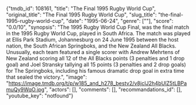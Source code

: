 {"tmdb_id": 108161, "title": "The Final 1995 Rugby World Cup", "original_title": "The Final 1995 Rugby World Cup", "slug_title": "the-final-1995-rugby-world-cup", "date": "1995-06-24", "genre": [""], "score": "0.0/10", "synopsis": "The 1995 Rugby World Cup Final, was the final match in the 1995 Rugby World Cup, played in South Africa. The match was played at Ellis Park Stadium, Johannesburg on 24 June 1995 between the host nation, the South African Springboks, and the New Zealand All Blacks. Unusually, each team featured a single scorer with Andrew Mehrtens of New Zealand scoring all 12 of the All Blacks points (3 penalties and 1 drop goal) and Joel Stransky tallying all 15 points (3 penalties and 2 drop goals) for The Springboks, including his famous dramatic drop goal in extra time that sealed the victory.", "image": "https://image.tmdb.org/t/p/w185_and_h278_bestv2/v8jclJ2h4bUlZ5tLBPamuQy9WqO.jpg", "actors": [], "comments": [], "recommandations_id": [], "youtube_key": "notfound"}